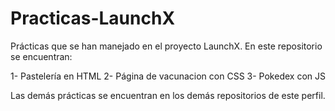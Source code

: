 # Practicas-LaunchX
Prácticas que se han manejado en el proyecto LaunchX. 
En este repositorio se encuentran: 

1- Pastelería en HTML 
2- Página de vacunacion con CSS 
3- Pokedex con JS 

Las demás prácticas se encuentran en los demás repositorios de este perfil.
